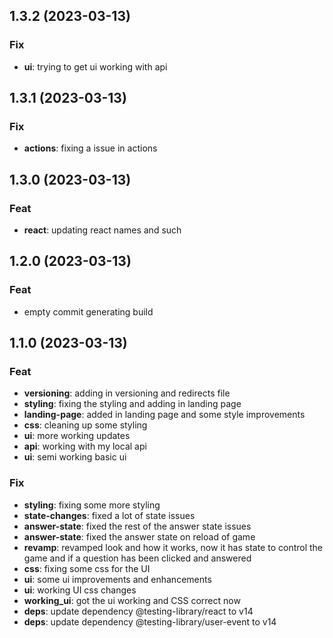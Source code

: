 ## 1.3.2 (2023-03-13)

### Fix

- **ui**: trying to get ui working with api

## 1.3.1 (2023-03-13)

### Fix

- **actions**: fixing a issue in actions

## 1.3.0 (2023-03-13)

### Feat

- **react**: updating react names and such

## 1.2.0 (2023-03-13)

### Feat

- empty commit generating build

## 1.1.0 (2023-03-13)

### Feat

- **versioning**: adding in versioning and redirects file
- **styling**: fixing the styling and adding in landing page
- **landing-page**: added in landing page and some style improvements
- **css**: cleaning up some styling
- **ui**: more working updates
- **api**: working with my local api
- **ui**: semi working basic ui

### Fix

- **styling**: fixing some more styling
- **state-changes**: fixed a lot of state issues
- **answer-state**: fixed the rest of the answer state issues
- **answer-state**: fixed the answer state on reload of game
- **revamp**: revamped look and how it works, now it has state to control the game and if a question has been clicked and answered
- **css**: fixing some css for the UI
- **ui**: some ui improvements and enhancements
- **ui**: working UI css changes
- **working_ui**: got the ui working and CSS correct now
- **deps**: update dependency @testing-library/react to v14
- **deps**: update dependency @testing-library/user-event to v14

